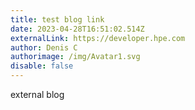 ```yaml
---
title: test blog link
date: 2023-04-28T16:51:02.514Z
externalLink: https://developer.hpe.com
author: Denis C
authorimage: /img/Avatar1.svg
disable: false
---
```

external blog